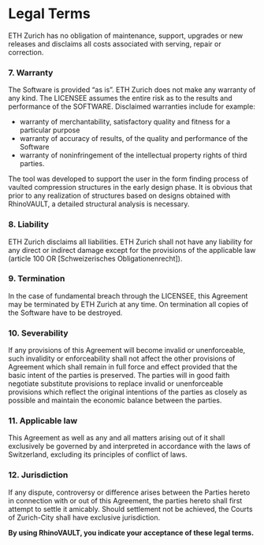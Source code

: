 # Legal Terms

ETH Zurich has no obligation of maintenance, support, upgrades or new releases and disclaims all costs associated with serving, repair or correction.

### 7. Warranty

The Software is provided “as is”. ETH Zurich does not make any warranty of any kind. The LICENSEE assumes the entire risk as to the results and performance of the SOFTWARE. Disclaimed warranties include for example:

* warranty of merchantability, satisfactory quality and fitness for a particular purpose
* warranty of accuracy of results, of the quality and performance of the Software
* warranty of noninfringement of the intellectual property rights of third parties.

The tool was developed to support the user in the form finding process of vaulted compression structures in the early design phase. It is obvious that prior to any realization of structures based on designs obtained with RhinoVAULT, a detailed structural analysis is necessary.

### 8. Liability

ETH Zurich disclaims all liabilities. ETH Zurich shall not have any liability for any direct or indirect damage except for the provisions of the applicable law (article 100 OR \[Schweizerisches Obligationenrecht]).

### 9. Termination

In the case of fundamental breach through the LICENSEE, this Agreement may be terminated by ETH Zurich at any time. On termination all copies of the Software have to be destroyed.

### 10. Severability

If any provisions of this Agreement will become invalid or unenforceable, such invalidity or enforceability shall not affect the other provisions of Agreement which shall remain in full force and effect provided that the basic intent of the parties is preserved. The parties will in good faith negotiate substitute provisions to replace invalid or unenforceable provisions which reflect the original intentions of the parties as closely as possible and maintain the economic balance between the parties.

### 11. Applicable law

This Agreement as well as any and all matters arising out of it shall exclusively be governed by and interpreted in accordance with the laws of Switzerland, excluding its principles of conflict of laws.

### 12. Jurisdiction

If any dispute, controversy or difference arises between the Parties hereto in connection with or out of this Agreement, the parties hereto shall first attempt to settle it amicably. Should settlement not be achieved, the Courts of Zurich-City shall have exclusive jurisdiction.

**By using RhinoVAULT, you indicate your acceptance of these legal terms.**
